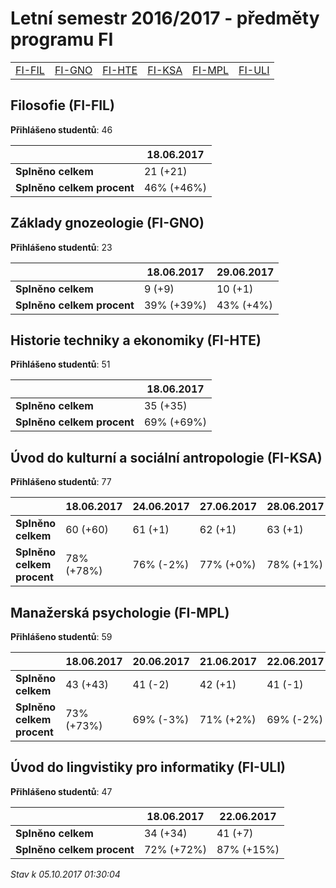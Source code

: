 # Letní semestr 2016/2017 - předměty programu FI


| | | | | | |
|-|-|-|-|-|-|
|[FI-FIL](#filosofie-fi-fil) | [FI-GNO](#základy-gnozeologie-fi-gno) | [FI-HTE](#historie-techniky-a-ekonomiky-fi-hte) | [FI-KSA](#úvod-do-kulturní-a-sociální-antropologie-fi-ksa) | [FI-MPL](#manažerská-psychologie-fi-mpl) | [FI-ULI](#úvod-do-lingvistiky-pro-informatiky-fi-uli)|

        

## Filosofie (FI-FIL)

**Přihlášeno studentů**: 46

|                          |18.06.2017|
|--------------------------|--------------------|
|**Splněno celkem**        |21 (+21)|
|**Splněno celkem procent**|46% (+46%)|

## Základy gnozeologie (FI-GNO)

**Přihlášeno studentů**: 23

|                          |18.06.2017|29.06.2017|
|--------------------------|--------------------|--------------------|
|**Splněno celkem**        |9 (+9)|10 (+1)|
|**Splněno celkem procent**|39% (+39%)|43% (+4%)|

## Historie techniky a ekonomiky (FI-HTE)

**Přihlášeno studentů**: 51

|                          |18.06.2017|
|--------------------------|--------------------|
|**Splněno celkem**        |35 (+35)|
|**Splněno celkem procent**|69% (+69%)|

## Úvod do kulturní a sociální antropologie (FI-KSA)

**Přihlášeno studentů**: 77

|                          |18.06.2017|24.06.2017|27.06.2017|28.06.2017|30.06.2017|
|--------------------------|--------------------|--------------------|--------------------|--------------------|--------------------|
|**Splněno celkem**        |60 (+60)|61 (+1)|62 (+1)|63 (+1)|64 (+1)|
|**Splněno celkem procent**|78% (+78%)|76% (-2%)|77% (+0%)|78% (+1%)|79% (+1%)|

## Manažerská psychologie (FI-MPL)

**Přihlášeno studentů**: 59

|                          |18.06.2017|20.06.2017|21.06.2017|22.06.2017|03.07.2017|21.09.2017|
|--------------------------|--------------------|--------------------|--------------------|--------------------|--------------------|--------------------|
|**Splněno celkem**        |43 (+43)|41 (-2)|42 (+1)|41 (-1)|42 (+1)|43 (+1)|
|**Splněno celkem procent**|73% (+73%)|69% (-3%)|71% (+2%)|69% (-2%)|71% (+2%)|72% (+0%)|

## Úvod do lingvistiky pro informatiky (FI-ULI)

**Přihlášeno studentů**: 47

|                          |18.06.2017|22.06.2017|
|--------------------------|--------------------|--------------------|
|**Splněno celkem**        |34 (+34)|41 (+7)|
|**Splněno celkem procent**|72% (+72%)|87% (+15%)|



*Stav k 05.10.2017 01:30:04*